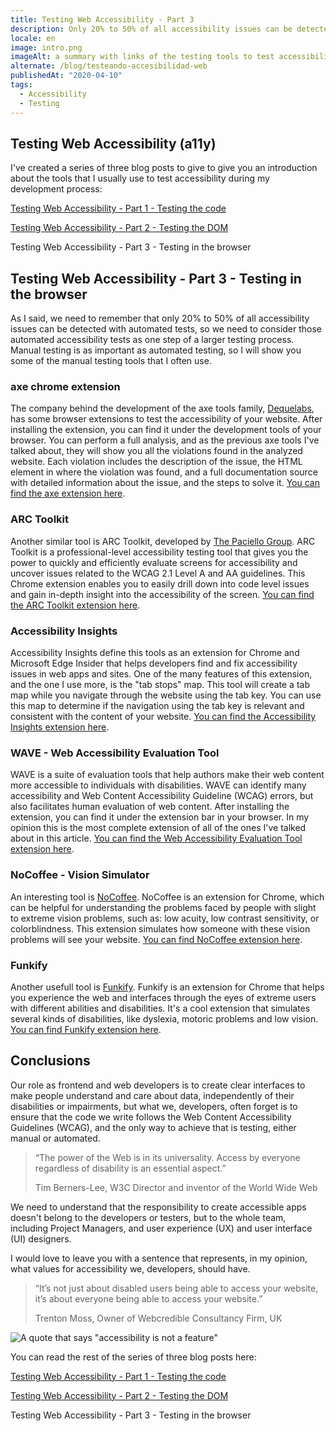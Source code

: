 ```yaml
---
title: Testing Web Accessibility - Part 3
description: Only 20% to 50% of all accessibility issues can be detected with automated tests, so we need to consider those automated accessibility tests as one step of a larger testing process.
locale: en
image: intro.png
imageAlt: a summary with links of the testing tools to test accessibility during the development
alternate: /blog/testeando-accesibilidad-web
publishedAt: "2020-04-10"
tags:
  - Accessibility
  - Testing
---
```


## Testing Web Accessibility (a11y)

I've created a series of three blog posts to give to give you an introduction about the tools that I usually use to test accessibility during my development process:

[Testing Web Accessibility - Part 1 - Testing the code](/blog/testing-web-accessibility-part-1)

[Testing Web Accessibility - Part 2 - Testing the DOM](/blog/testing-web-accessibility-part-2)

Testing Web Accessibility - Part 3 - Testing in the browser

## Testing Web Accessibility - Part 3 - Testing in the browser

As I said, we need to remember that only 20% to 50% of all accessibility issues can be detected with automated tests,
so we need to consider those automated accessibility tests as one step of a larger testing process.
Manual testing is as important as automated testing, so I will show you some of the manual testing tools that I often use.

### axe chrome extension

The company behind the development of the axe tools family, [Dequelabs](https://www.deque.com/axe/), has some browser extensions to test the accessibility of your website.
After installing the extension, you can find it under the development tools of your browser.
You can perform a full analysis, and as the previous axe tools I've talked about, they will show you all the violations found in the analyzed website.
Each violation includes the description of the issue, the HTML element in where the violation was found, and a full documentation source with detailed information about the issue, and the steps to solve it.
[You can find the axe extension here](https://www.deque.com/axe/axe-for-web/).

### ARC Toolkit

Another similar tool is ARC Toolkit, developed by [The Paciello Group](https://www.paciellogroup.com/).
ARC Toolkit is a professional-level accessibility testing tool that gives you the power to quickly and efficiently evaluate screens for accessibility and uncover issues related to the WCAG 2.1 Level A and AA guidelines.
This Chrome extension enables you to easily drill down into code level issues and gain in-depth insight into the accessibility of the screen.
[You can find the ARC Toolkit extension here](https://www.paciellogroup.com/toolkit/).

### Accessibility Insights

Accessibility Insights define this tools as an extension for Chrome and Microsoft Edge Insider that helps developers find and fix accessibility issues in web apps and sites.
One of the many features of this extension, and the one I use more, is the "tab stops" map. This tool will create a tab map while you navigate through the website using the tab key.
You can use this map to determine if the navigation using the tab key is relevant and consistent with the content of your website.
[You can find the Accessibility Insights extension here](https://accessibilityinsights.io/docs/en/web/overview).

### WAVE - Web Accessibility Evaluation Tool

WAVE is a suite of evaluation tools that help authors make their web content more accessible to individuals with disabilities.
WAVE can identify many accessibility and Web Content Accessibility Guideline (WCAG) errors, but also facilitates human evaluation of web content.
After installing the extension, you can find it under the extension bar in your browser.
In my opinion this is the most complete extension of all of the ones I've talked about in this article.
[You can find the Web Accessibility Evaluation Tool extension here](https://wave.webaim.org/extension/).

### NoCoffee - Vision Simulator

An interesting tool is [NoCoffee](https://accessgarage.wordpress.com/).
NoCoffee is an extension for Chrome, which can be helpful for understanding the problems faced by people with slight to extreme vision problems, such as: low acuity, low contrast sensitivity, or colorblindness.
This extension simulates how someone with these vision problems will see your website.
[You can find NoCoffee extension here](https://accessgarage.wordpress.com/).

### Funkify

Another usefull tool is [Funkify](https://www.funkify.org).
Funkify is an extension for Chrome that helps you experience the web and interfaces through the eyes of extreme users with different abilities and disabilities.
It's a cool extension that simulates several kinds of disabilities, like dyslexia, motoric problems and low vision.
[You can find Funkify extension here](https://www.funkify.org).

## Conclusions

Our role as frontend and web developers is to create clear interfaces to make people understand and care about data, independently of their disabilities or impairments,
but what we, developers, often forget is to ensure that the code we write follows the Web Content Accessibility Guidelines (WCAG), and the only way to achieve that is testing, either manual or automated.

> “The power of the Web is in its universality. Access by everyone regardless of disability is an essential aspect.”
>
> Tim Berners-Lee, W3C Director and inventor of the World Wide Web

We need to understand that the responsibility to create accessible apps doesn't belong to the developers or testers, but to the whole team, including Project Managers, and user experience (UX) and user interface (UI) designers.

I would love to leave you with a sentence that represents, in my opinion, what values for accessibility we, developers, should have.

> “It’s not just about disabled users being able to access your website, it’s about everyone being able to access your website.”
>
> Trenton Moss, Owner of Webcredible Consultancy Firm, UK

![A quote that says "accessibility is not a feature"](/images/blog/testing-web-accessibility-part-3/a11y-is-not-a-feature.jpeg)

You can read the rest of the series of three blog posts here:

[Testing Web Accessibility - Part 1 - Testing the code](/testing-web-accessibility-part-1)

[Testing Web Accessibility - Part 2 - Testing the DOM](/testing-web-accessibility-part-2)

Testing Web Accessibility - Part 3 - Testing in the browser
